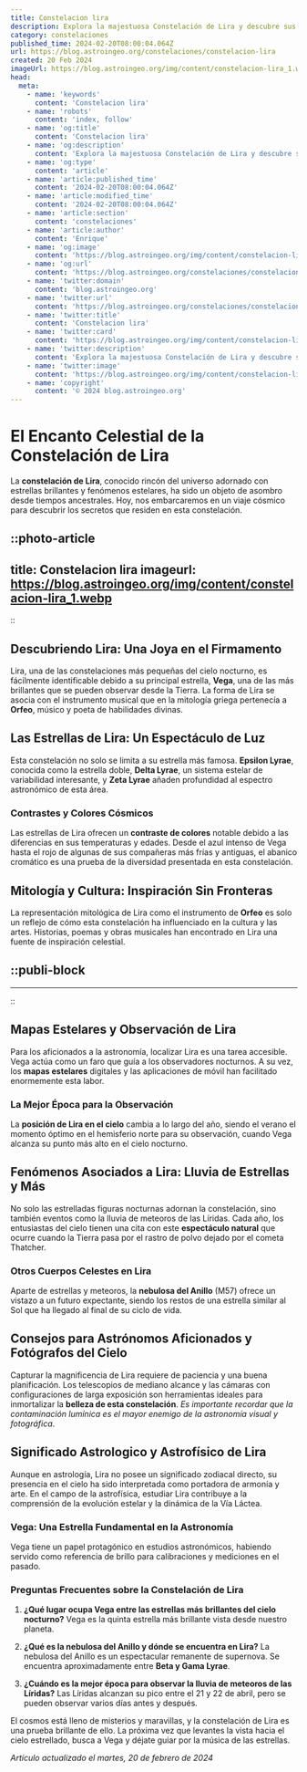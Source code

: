 ```yaml
---
title: Constelacion lira
description: Explora la majestuosa Constelación de Lira y descubre sus estrellas fascinantes, mitología y cómo localizarla en el cielo nocturno.
category: constelaciones
published_time: 2024-02-20T08:00:04.064Z
url: https://blog.astroingeo.org/constelaciones/constelacion-lira
created: 20 Feb 2024
imageUrl: https://blog.astroingeo.org/img/content/constelacion-lira_1.webp
head:
  meta:
    - name: 'keywords'
      content: 'Constelacion lira'
    - name: 'robots'
      content: 'index, follow'
    - name: 'og:title'
      content: 'Constelacion lira'
    - name: 'og:description'
      content: 'Explora la majestuosa Constelación de Lira y descubre sus estrellas fascinantes, mitología y cómo localizarla en el cielo nocturno.'
    - name: 'og:type'
      content: 'article'
    - name: 'article:published_time'
      content: '2024-02-20T08:00:04.064Z'
    - name: 'article:modified_time'
      content: '2024-02-20T08:00:04.064Z'
    - name: 'article:section'
      content: 'constelaciones'
    - name: 'article:author'
      content: 'Enrique'
    - name: 'og:image'
      content: 'https://blog.astroingeo.org/img/content/constelacion-lira_1.webp'
    - name: 'og:url'
      content: 'https://blog.astroingeo.org/constelaciones/constelacion-lira'
    - name: 'twitter:domain'
      content: 'blog.astroingeo.org'
    - name: 'twitter:url'
      content: 'https://blog.astroingeo.org/constelaciones/constelacion-lira'
    - name: 'twitter:title'
      content: 'Constelacion lira'
    - name: 'twitter:card'
      content: 'https://blog.astroingeo.org/img/content/constelacion-lira_1.webp'
    - name: 'twitter:description'
      content: 'Explora la majestuosa Constelación de Lira y descubre sus estrellas fascinantes, mitología y cómo localizarla en el cielo nocturno.'
    - name: 'twitter:image'
      content: 'https://blog.astroingeo.org/img/content/constelacion-lira_1.webp'
    - name: 'copyright'
      content: '© 2024 blog.astroingeo.org'
---
```

# El Encanto Celestial de la Constelación de Lira

La **constelación de Lira**, conocido rincón del universo adornado con estrellas brillantes y fenómenos estelares, ha sido un objeto de asombro desde tiempos ancestrales. Hoy, nos embarcaremos en un viaje cósmico para descubrir los secretos que residen en esta constelación.


::photo-article
---
title: Constelacion lira
imageurl: https://blog.astroingeo.org/img/content/constelacion-lira_1.webp
---
::


## Descubriendo Lira: Una Joya en el Firmamento

Lira, una de las constelaciones más pequeñas del cielo nocturno, es fácilmente identificable debido a su principal estrella, **Vega**, una de las más brillantes que se pueden observar desde la Tierra. La forma de Lira se asocia con el instrumento musical que en la mitología griega pertenecía a **Orfeo**, músico y poeta de habilidades divinas.

## Las Estrellas de Lira: Un Espectáculo de Luz

Esta constelación no solo se limita a su estrella más famosa. **Epsilon Lyrae**, conocida como la estrella doble, **Delta Lyrae**, un sistema estelar de variabilidad interesante, y **Zeta Lyrae** añaden profundidad al espectro astronómico de esta área.

### **Contrastes y Colores Cósmicos**

Las estrellas de Lira ofrecen un **contraste de colores** notable debido a las diferencias en sus temperaturas y edades. Desde el azul intenso de Vega hasta el rojo de algunas de sus compañeras más frías y antiguas, el abanico cromático es una prueba de la diversidad presentada en esta constelación.

## Mitología y Cultura: Inspiración Sin Fronteras

La representación mitológica de Lira como el instrumento de **Orfeo** es solo un reflejo de cómo esta constelación ha influenciado en la cultura y las artes. Historias, poemas y obras musicales han encontrado en Lira una fuente de inspiración celestial.


  ::publi-block
  ---
  ---
  ::
  
  
## Mapas Estelares y Observación de Lira

Para los aficionados a la astronomía, localizar Lira es una tarea accesible. Vega actúa como un faro que guía a los observadores nocturnos. A su vez, los **mapas estelares** digitales y las aplicaciones de móvil han facilitado enormemente esta labor.

### **La Mejor Época para la Observación**

La **posición de Lira en el cielo** cambia a lo largo del año, siendo el verano el momento óptimo en el hemisferio norte para su observación, cuando Vega alcanza su punto más alto en el cielo nocturno.

## Fenómenos Asociados a Lira: Lluvia de Estrellas y Más

No solo las estrelladas figuras nocturnas adornan la constelación, sino también eventos como la lluvia de meteoros de las Líridas. Cada año, los entusiastas del cielo tienen una cita con este **espectáculo natural** que ocurre cuando la Tierra pasa por el rastro de polvo dejado por el cometa Thatcher.

### **Otros Cuerpos Celestes en Lira**

Aparte de estrellas y meteoros, la **nebulosa del Anillo** (M57) ofrece un vistazo a un futuro expectante, siendo los restos de una estrella similar al Sol que ha llegado al final de su ciclo de vida. 

## Consejos para Astrónomos Aficionados y Fotógrafos del Cielo

Capturar la magnificencia de Lira requiere de paciencia y una buena planificación. Los telescopios de mediano alcance y las cámaras con configuraciones de larga exposición son herramientas ideales para inmortalizar la **belleza de esta constelación**. *Es importante recordar que la contaminación lumínica es el mayor enemigo de la astronomía visual y fotográfica*.

## Significado Astrologico y Astrofísico de Lira

Aunque en astrología, Lira no posee un significado zodiacal directo, su presencia en el cielo ha sido interpretada como portadora de armonía y arte. En el campo de la astrofísica, estudiar Lira contribuye a la comprensión de la evolución estelar y la dinámica de la Vía Láctea.

### **Vega: Una Estrella Fundamental en la Astronomía**

Vega tiene un papel protagónico en estudios astronómicos, habiendo servido como referencia de brillo para calibraciones y mediciones en el pasado.

### Preguntas Frecuentes sobre la Constelación de Lira

1. **¿Qué lugar ocupa Vega entre las estrellas más brillantes del cielo nocturno?**
   Vega es la quinta estrella más brillante vista desde nuestro planeta.

2. **¿Qué es la nebulosa del Anillo y dónde se encuentra en Lira?**
   La nebulosa del Anillo es un espectacular remanente de supernova. Se encuentra aproximadamente entre **Beta y Gama Lyrae**.

3. **¿Cuándo es la mejor época para observar la lluvia de meteoros de las Líridas?**
   Las Líridas alcanzan su pico entre el 21 y 22 de abril, pero se pueden observar varios días antes y después.

El cosmos está lleno de misterios y maravillas, y la constelación de Lira es una prueba brillante de ello. La próxima vez que levantes la vista hacia el cielo estrellado, busca a Vega y déjate guiar por la música de las estrellas.

_Artículo actualizado el martes, 20 de febrero de 2024_